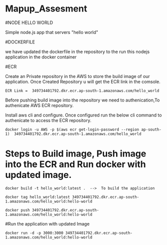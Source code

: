 # Mapup_Assesment

#NODE HELLO WORLD

Simple node.js app that servers "hello world"

#DOCKERFILE

we have updated the dockerfile in the repository to the run this nodejs application in the docker container

#ECR

Create an Private repository in the AWS to store the build image of our application.
Once Created Repository u will get the ECR link in the comsole.

    ECR Link =  349734401792.dkr.ecr.ap-south-1.amazonaws.com/hello_world

Before pushing  build image into the repository we need to authenication,To authenicate AWS ECR repository.

Install aws cli and configure. Once configured run the below cli command to authenicate to access the ECR repository.

    docker login -u AWS -p $(aws ecr get-login-password --region ap-south-1)  349734401792.dkr.ecr.ap-south-1.amazonaws.com/hello_world

# Steps to Build image, Push image into the ECR  and Run docker with updated image.

    docker build -t hello_world:latest .  -->  To build the application

    docker tag hello_world:latest 349734401792.dkr.ecr.ap-south-1.amazonaws.com/hello_world:hello-world

    docker push 349734401792.dkr.ecr.ap-south-1.amazonaws.com/hello_world:hello-world

#Run the application with updated Image

    docker run -d -p 3000:3000 349734401792.dkr.ecr.ap-south-1.amazonaws.com/hello_world:hello-world



